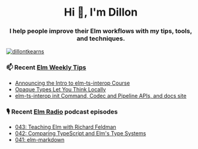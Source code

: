 <h1 align="center">Hi 👋, I'm Dillon</h1>
<h3 align="center">I help people improve their Elm workflows with my tips, tools, and techniques.</h3>


<p align="left"> <a href="https://twitter.com/dillontkearns" target="blank"><img src="https://img.shields.io/twitter/follow/dillontkearns" alt="dillontkearns" /></a> </p>


### 📫 Recent [Elm Weekly Tips](https://incrementalelm.com/tips)
<!-- BLOG-POST-LIST:START -->
- [Announcing the Intro to elm-ts-interop Course](https://incrementalelm.com/announcing-elm-ts-interop-course)
- [Opaque Types Let You Think Locally](https://incrementalelm.com/opaque-types-let-you-think-locally)
- [elm-ts-interop init Command, Codec and Pipeline APIs, and docs site](https://incrementalelm.com/elm-ts-interop-improvements)
<!-- BLOG-POST-LIST:END -->

### 🎙 Recent [Elm Radio](https://elm-radio.com/) podcast episodes
<!-- ELM-RADIO-LIST:START -->
- [043: Teaching Elm with Richard Feldman](https://elm-radio.com/episode/teaching-elm)
- [042: Comparing TypeScript and Elm&#39;s Type Systems](https://elm-radio.com/episode/ts-and-elm-type-systems)
- [041: elm-markdown](https://elm-radio.com/episode/elm-markdown)
<!-- ELM-RADIO-LIST:END -->

